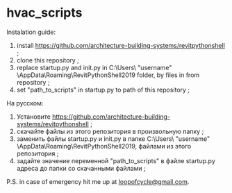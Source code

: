 # hvac_scripts
Instalation guide:
  1. install https://github.com/architecture-building-systems/revitpythonshell ;
  2. clone this repository ;
  3. replace startup.py and init.py in C:\Users\ "username" \AppData\Roaming\RevitPythonShell2019 folder, by files in from repository ;
  3. set "path_to_scripts" in startup.py to path of this repository ;
  
  На русском:
  1. Установите https://github.com/architecture-building-systems/revitpythonshell ;
  2. скачайте файлы из этого репозитория в произвольную папку ;
  3. заменить файлы startup.py и init.py в папке C:\Users\ "username" \AppData\Roaming\RevitPythonShell2019, файлами из этого репозитория ;
  3. задайте значение переменной "path_to_scripts" в файле startup.py адреса до папки со скачанными файлами ;
  
  P.S.
  in case of emergency hit me up at loopofcycle@gmail.com.
